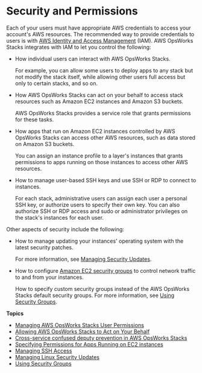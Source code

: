 # Security and Permissions<a name="workingsecurity"></a>

Each of your users must have appropriate AWS credentials to access your account's AWS resources\. The recommended way to provide credentials to users is with [AWS Identity and Access Management](https://docs.aws.amazon.com/iam/) \(IAM\)\. AWS OpsWorks Stacks integrates with IAM to let you control the following:
+ How individual users can interact with AWS OpsWorks Stacks\.

  For example, you can allow some users to deploy apps to any stack but not modify the stack itself, while allowing other users full access but only to certain stacks, and so on\.
+ How AWS OpsWorks Stacks can act on your behalf to access stack resources such as Amazon EC2 instances and Amazon S3 buckets\.

  AWS OpsWorks Stacks provides a service role that grants permissions for these tasks\. 
+ How apps that run on Amazon EC2 instances controlled by AWS OpsWorks Stacks can access other AWS resources, such as data stored on Amazon S3 buckets\.

  You can assign an instance profile to a layer's instances that grants permissions to apps running on those instances to access other AWS resources\.
+ How to manage user\-based SSH keys and use SSH or RDP to connect to instances\.

  For each stack, administrative users can assign each user a personal SSH key, or authorize users to specify their own key\. You can also authorize SSH or RDP access and sudo or administrator privileges on the stack's instances for each user\. 

Other aspects of security include the following:
+ How to manage updating your instances' operating system with the latest security patches\. 

  For more information, see [Managing Security Updates](workingsecurity-updates.md)\.
+ How to configure [Amazon EC2 security groups](http://docs.aws.amazon.com/AWSEC2/latest/UserGuide/using-network-security.html) to control network traffic to and from your instances\.

  How to specify custom security groups instead of the AWS OpsWorks Stacks default security groups\. For more information, see [Using Security Groups](workingsecurity-groups.md)\.

**Topics**
+ [Managing AWS OpsWorks Stacks User Permissions](opsworks-security-users.md)
+ [Allowing AWS OpsWorks Stacks to Act on Your Behalf](opsworks-security-servicerole.md)
+ [Cross\-service confused deputy prevention in AWS OpsWorks Stacks](cross-service-confused-deputy-prevention-stacks.md)
+ [Specifying Permissions for Apps Running on EC2 instances](opsworks-security-appsrole.md)
+ [Managing SSH Access](security-ssh-access.md)
+ [Managing Linux Security Updates](workingsecurity-updates.md)
+ [Using Security Groups](workingsecurity-groups.md)